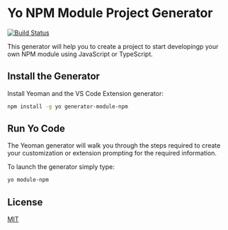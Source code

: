 # Yo NPM Module Project Generator

[![Build Status](https://github.com/vcgtz/generator-module-npm/actions/workflows/node.js.yml/badge.svg)](https://github.com/vcgtz/generator-module-npm/actions)

This generator will help you to create a project to start developingp your own NPM module using JavaScript or TypeScript.

## Install the Generator

Install Yeoman and the VS Code Extension generator:

```bash
npm install -g yo generator-module-npm
```

## Run Yo Code

The Yeoman generator will walk you through the steps required to create your customization or extension prompting for the required information.

To launch the generator simply type:

```bash
yo module-npm
```

## License
[MIT](https://github.com/vcgtz/generator-module-npm/blob/main/LICENSE)
